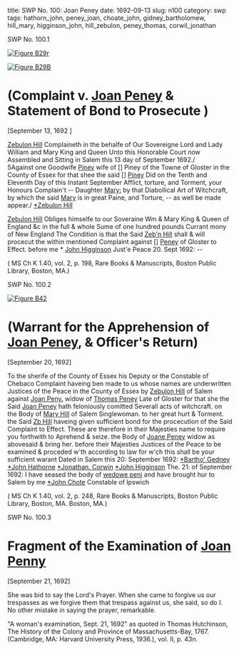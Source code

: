 title: SWP No. 100: Joan Peney
date: 1692-09-13
slug: n100
category: swp
tags: hathorn_john, peney_joan, choate_john, gidney_bartholomew, hill_mary, higginson_john, hill_zebulon, peney_thomas, corwil_jonathan






<div markdown class="doc" id="n100.1">

<div class="doc_id">SWP No. 100.1</div>

<span markdown class="figure">[![Figure B29r](archives/BPL/gifs/B29A.gif)](archives/BPL/LARGE/B29A.jpg)</span>


<span markdown class="figure">[![Figure B29B](archives/BPL/gifs/B29B.gif)](archives/BPL/LARGE/B29B.jpg)</span>


# (Complaint v. [Joan Peney](/tag/peney_joan.html) & Statement of Bond to Prosecute )

[September 13, 1692 ] 

[Zebulon Hill](/tag/hill_zebulon.html) Complaineth in the behalfe of Our Sovereigne Lord and Lady William and Mary King and Queen Unto this Honorable Court now Assembled and Sitting in Salem this 13 day of September 1692./  
5Against one Goodwife [Piney](/tag/peney_joan.html) wife of [] Piney  of the Towne of Gloster in the County of Essex for that shee the said [] [Piney](/tag/peney_joan.html) Did on the Tenth and Eleventh Day of this Instant September Afflict, torture, and Torment, your Honours Complain't -- Daughter [Mary:](/tag/hill_mary.html) by that Diabollical Art of Witchcraft, by which the said [Mary](/tag/hill_mary.html) is in great Paine, and Torture, -- as well be made appear./ 
                                                                [*Zebulon Hill](/tag/hill_zebulon.html)

[Zebulon Hill](/tag/hill_zebulon.html) Obliges himselfe to our Soveraine Wm & Mary King & Queen of England &c in the full & whole Sume of one hundred pounds Currant mony of New England The Condition is that the Said [Zeb'n Hill](/tag/hill_zebulon.html) shall & will procecut the within mentioned Complaint against [] [Peney](/tag/peney_joan.html) of Gloster to Effect. 
                    before me * [John Higginson](/tag/higginson_john.html) Just'e Peace 
20. Sept 1692: --  

( MS Ch K 1.40, vol. 2, p. 198, Rare Books & Manuscripts, Boston Public Library, Boston, MA.)

</div>



<div markdown class="doc" id="n100.2">

<div class="doc_id">SWP No. 100.2</div>


<span markdown class="figure">[![Figure B42](archives/BPL/gifs/B42.gif)](archives/BPL/LARGE/B42.jpg)</span>

# (Warrant for the Apprehension of [Joan Peney](/tag/peney_joan.html), & Officer's Return)

[September 20, 1692] 

To the sherife of the County of Essex his Deputy or the Constable  of Chebaco 
Complaint haveing ben made to us whose names are underwritten Justices of the Peace in the County of Essex by [Zebulon Hill](/tag/hill_zebulon.html) of Salem against [Joan Peny.](/tag/peney_joan.html) widow of [Thomas Peney](/tag/peney_thomas.html) Late of Gloster for that she the Said [Joan Peney](/tag/peney_joan.html) hath feloniously comitted Severall acts of witchcraft. on the Body of [Mary Hill](/tag/hill_mary.html) of Salem Singlewoman. to her great hurt & Torment. the Said [Zb Hill](/tag/hill_zebulon.html) haveing given sufficient bond for the procecution of the Said Complaint to Effect. These are therefore in their Majesties name to require you forthwith to Aprehend & seize. the Body of [Joane Peney](/tag/peney_joan.html) widow as abovesaid & bring her. before their Majesties Justices of the Peace to be examined & proceded w'th according to law for w'ch this shall be your sufficient warant Dated in Salem this 20: September 1692: 
                                                  [*Bartho' Gedney](/tag/gidney_bartholomew.html)
                                                  [*John Hathorne](/tag/hathorn_john.html)
                                                  [*Jonathan. Corwin](/tag/corwil_jonathan.html)
                                                  [*John Higginson](/tag/higginson_john.html)
The. 21: of September 1692: I have seased the body 
of [wedowe peni](/tag/peney_joan.html) and 
have brought hur to Salem by me
[*John Chote](/tag/choate_john.html) Constable of Ipswich

( MS Ch K 1.40, vol. 2, p. 248, Rare Books & Manuscripts, Boston Public Library, Boston, MA. Boston, MA.)


</div>



<div markdown class="doc" id="n100.3">

<div class="doc_id">SWP No. 100.3</div>


# Fragment of the Examination of [Joan Penny](/tag/peney_joan.html)

[September 21, 1692]

She was bid to say the Lord's Prayer. When she came to forgive us our trespasses as we forgive them that trespass against us, she said, so do I. No other mistake in saying the prayer, remarkable.

"A woman's examination, Sept. 21, 1692" as quoted in Thomas Hutchinson, The History of the Colony and Province of Massachusetts-Bay, 1767. (Cambridge, MA: Harvard University Press, 1936.), vol. II, p. 43n.


</div>

